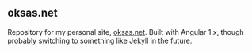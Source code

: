 ## oksas.net

Repository for my personal site, [oksas.net](http://oksas.net). Built with Angular 1.x, though probably switching to something like Jekyll in the future.
